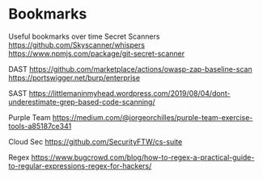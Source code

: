 # Bookmarks 
Useful bookmarks over time 
Secret Scanners 
https://github.com/Skyscanner/whispers 
https://www.npmjs.com/package/git-secret-scanner 

DAST 
https://github.com/marketplace/actions/owasp-zap-baseline-scan 
https://portswigger.net/burp/enterprise 

SAST 
https://littlemaninmyhead.wordpress.com/2019/08/04/dont-underestimate-grep-based-code-scanning/

Purple Team 
https://medium.com/@jorgeorchilles/purple-team-exercise-tools-a85187ce341

Cloud Sec 
https://github.com/SecurityFTW/cs-suite

Regex 
https://www.bugcrowd.com/blog/how-to-regex-a-practical-guide-to-regular-expressions-regex-for-hackers/

